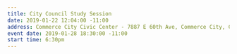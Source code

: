 ```yaml
---
title: City Council Study Session
date: 2019-01-22 12:04:00 -11:00
address: Commerce City Civic Center - 7887 E 60th Ave, Commerce City, CO 80022
event date: 2019-01-28 18:30:00 -11:00
start time: 6:30pm
---
```


